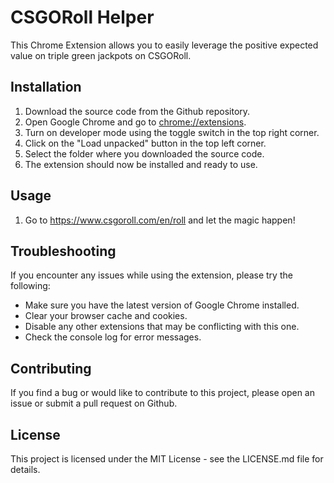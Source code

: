 # CSGORoll Helper
This Chrome Extension allows you to easily leverage the positive expected value on triple green jackpots on CSGORoll.

## Installation
1. Download the source code from the Github repository.
2. Open Google Chrome and go to [chrome://extensions](chrome://extensions).
3. Turn on developer mode using the toggle switch in the top right corner.
4. Click on the "Load unpacked" button in the top left corner.
5. Select the folder where you downloaded the source code.
6. The extension should now be installed and ready to use.
## Usage
1. Go to https://www.csgoroll.com/en/roll and let the magic happen!
## Troubleshooting
If you encounter any issues while using the extension, please try the following:

* Make sure you have the latest version of Google Chrome installed.
* Clear your browser cache and cookies.
* Disable any other extensions that may be conflicting with this one.
* Check the console log for error messages.
## Contributing
If you find a bug or would like to contribute to this project, please open an issue or submit a pull request on Github.

## License
This project is licensed under the MIT License - see the LICENSE.md file for details.
